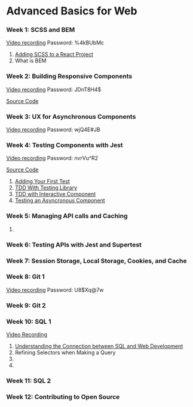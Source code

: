 # Advanced Basics for Web

### Week 1: SCSS and BEM

[Video recording](https://us06web.zoom.us/rec/share/UcJhx6wlsM2MvWaQXe_moXL5in4bTnbHeM_mKe7MEN87_myOhVbwqmJJOtr1k5Fv.Vkzd3BQPU1YjPkLO) Password: %4kBUbMc 

1. [Adding SCSS to a React Project](https://github.com/werner33/AdvancedBasicsForWeb/blob/main/SCSS.md)
2. What is BEM

### Week 2: Building Responsive Components

[Video recording](https://us06web.zoom.us/rec/share/XOdkPa1YWKnTllJ0GNMlYh4Mz9C90v0WMcjbkXuzl8x1YgSmsOFIBzUB7IE8ngLQ.s743OcrH7F9vsPdH) Password: JDnT8H4$

[Source Code](https://github.com/werner33/buildingComponentsWithAsyncUI)

### Week 3: UX for Asynchronous Components

[Video recording](https://us06web.zoom.us/rec/share/YKboI4HnNvvUJJ71qfw3AE8E_1oXbyd5XzvTcuAHGyIdubfxftUQRDNN6c7Rn-GU.MpXjApcQuwhGbPg1) Password: wjQ4E#JB

### Week 4: Testing Components with Jest

[Video recording](https://us06web.zoom.us/rec/share/iepAFZ5WfRExlGMEFeCmMhJPww_2ZvhFLnKRGRCxWtxq-y4hBzl_G9wtqBOD-YWP.p9IYo8pbPdunN5Dk) Password: nvrVu^R2

[Source Code](https://github.com/werner33/frontendTestingWithJest)

1. [Adding Your First Test](https://github.com/werner33/AdvancedBasicsForWeb/blob/main/TestingFEComponents.md)
2. [TDD With Testing Library](https://github.com/werner33/AdvancedBasicsForWeb/blob/main/TDDWithTestingLibrary.md)
3. [TDD with Interactive Component](https://github.com/werner33/AdvancedBasicsForWeb/blob/main/TDDWithInteractiveComponent.md)
4. [Testing an Asyncronous Component](https://github.com/werner33/AdvancedBasicsForWeb/blob/main/TestingAnAsyncrounousComponent.md)

### Week 5: Managing API calls and Caching

1. 

### Week 6: Testing APIs with Jest and Supertest

### Week 7: Session Storage, Local Storage, Cookies, and Cache

### Week 8: Git 1

[Video recording](https://us06web.zoom.us/rec/share/KF6XLE355wgu1y87FPuf_0tXEG5OM-1SjXoPyHEIVR4bpqRg9mdJRg7r07GO1qZs.H7DUEOoxTNxh82Tm) Password: U8$Xq@7w

 
### Week 9: Git 2

### Week 10: SQL 1

[Video Recording]()

1. [Understanding the Connection between SQL and Web Development](https://github.com/werner33/AdvancedBasicsForWeb/blob/main/SQL1.md)
2. Refining Selectors when Making a Query
3.
4.

### Week 11: SQL 2

### Week 12: Contributing to Open Source


